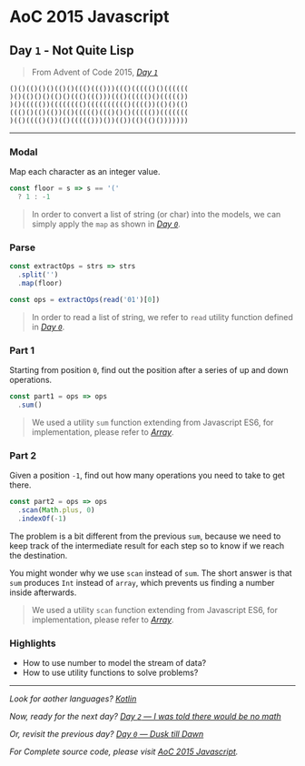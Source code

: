 # AoC 2015 Javascript

## Day `1` - Not Quite Lisp

> From Advent of Code 2015, [*Day `1`*](https://adventofcode.com/2015/day/1)



```
()()(()()()(()()((()((()))((()((((()()((((((
)()(()()()(()()((()((()))((()((((()()((((())
)()((((())(((((((()(((((((((()(((())(()()(()
((()()(()(())(()((((()((()()()((((())(((((((
)(()(((()())(()((((()))())(())(()(()()))))))
```

---

### Modal

Map each character as an integer value.

```javascript
const floor = s => s == '('
  ? 1 : -1
```

> In order to convert a list of string (or char) into the models, we can simply apply the `map` as shown in [*Day `0`*](https://medium.com/@windmaomao/kotlin-day-0-dusk-till-dawn-b1696e311181).

### Parse

```javascript
const extractOps = strs => strs
  .split('')
  .map(floor)

const ops = extractOps(read('01')[0])
```

> In order to read a list of string, we refer to `read` utility function defined in [*Day `0`*](https://medium.com/@windmaomao/kotlin-day-0-dusk-till-dawn-b1696e311181).

### Part 1

Starting from position `0`, find out the position after a series of up and down operations. 

```javascript
const part1 = ops => ops
  .sum()
```

> We used a utility `sum` function extending from Javascript ES6, for implementation, please refer to  [*Array*](https://medium.com/@windmaomao/kotlin-day-0-dusk-till-dawn-b1696e311181).

### Part 2

Given a position `-1`, find out how many operations you need to take to get there.

```javascript
const part2 = ops => ops
  .scan(Math.plus, 0)
  .indexOf(-1)
```

The problem is a bit different from the previous `sum`, because we need to keep track of the intermediate result for each step so to know if we reach the destination.

You might wonder why we use `scan` instead of `sum`. The short answer is that `sum` produces `Int` instead of `array`, which prevents us finding a number inside afterwards.

> We used a utility `scan` function extending from Javascript ES6, for implementation, please refer to  [*Array*](https://medium.com/@windmaomao/kotlin-day-0-dusk-till-dawn-b1696e311181).

### Highlights

- How to use number to model the stream of data?
- How to use utility functions to solve problems?

---

*Look for aother languages?* [*Kotlin*](https://medium.com/@windmaomao/kotlin-day-2-i-was-told-there-would-be-no-math-ec0f9e1064cc)

*Now, ready for the next day?* [*Day `2` — I was told there would be no math*](https://medium.com/@windmaomao/kotlin-day-2-i-was-told-there-would-be-no-math-ec0f9e1064cc)

*Or, revisit the previous day?* [*Day `0` — Dusk till Dawn*](https://medium.com/@windmaomao/kotlin-day-0-dusk-till-dawn-b1696e311181)

*For Complete source code, please visit* [*AoC 2015 Javascript*](https://github.com/windmaomao/adventofcode/tree/master/2015/js)*.*

